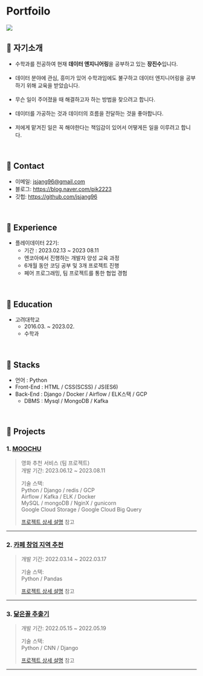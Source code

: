 # Portfoilo
<img src="https://capsule-render.vercel.app/api?type=rounded&color=auto&height=200&section=header&text=portfolio&fontSize=90" />


## :pushpin: 자기소개
- 수학과를 전공하여
현재 <b>데이터 엔지니어링</b>을 공부하고 있는 <b>장진수</b>입니다.<br>
  <br>
- 데이터 분야에 관심, 흥미가 있어 수학과임에도 불구하고 데이터 엔지니어링을 공부하기 위해 교육을 받았습니다.<br>
  <br>
- 무슨 일이 주어졌을 때 해결하고자 하는 방법을 찾으려고 합니다.<br>
  <br>
- 데이터를 가공하는 것과 데이터의 흐름을 전달하는 것을 좋아합니다.<br>
  <br>
- 저에게 맡겨진 일은 꼭 해야한다는 책임감이 있어서 어떻게든 일을 이루려고 합니다.
</div>
</br>

## :pushpin: Contact
- 이메일: jsjang96@gmail.com
- 블로그: https://blog.naver.com/pik2223
- 깃헙: https://github.com/jsjang96

</br>

## :pushpin: Experience
- 플레이데이터 22기:
  - 기간 : 2023.02.13 ~ 2023 08.11
  - 엔코아에서 진행하는 개발자 양성 교육 과정
  - 6개월 동안 코딩 공부 및 3개 프로젝트 진행
  - 페어 프로그래밍, 팀 프로젝트를 통한 협업 경험

</br>
 
## :pushpin: Education
- 고려대학교
  - 2016.03. ~ 2023.02.
  - 수학과

<br>

## :pushpin: Stacks
- 언어 : Python
- Front-End : HTML / CSS(SCSS) / JS(ES6)
- Back-End : Django / Docker / Airflow / ELK스택 / GCP
  - DBMS : Mysql / MongoDB / Kafka

<br>

## :pushpin: Projects
### 1. [MOOCHU](https://github.com/jsjang96/Portfoilo/blob/main/%ED%8F%AC%ED%8A%B8%ED%8F%B4%EB%A6%AC%EC%98%A4/MOOCHU.md)
>영화 추천 서비스 (팀 프로젝트) <br>
>개발 기간: 2023.06.12 ~ 2023.08.11  
>  
>기술 스택:  
>Python / Django / redis / GCP <br>
>Airflow / Kafka / ELK / Docker <br>
>MySQL / mongoDB / NginX / gunicorn <br>
>Google Cloud Storage / Google Cloud Big Query <br>
>
>[프로젝트 상세 설명](https://github.com/jsjang96/MOOCHU_project.git) 참고

---

### 2. [카페 창업 지역 추천](https://github.com/jsjang96/Portfoilo/blob/main/%ED%8F%AC%ED%8A%B8%ED%8F%B4%EB%A6%AC%EC%98%A4/cafe.md)
>개발 기간: 2022.03.14 ~ 2022.03.17  
>
>기술 스택:  
>Python / Pandas
>  
>[프로젝트 상세 설명](https://github.com/jsjang96/cafe_recommend.git) 참고

---

### 3. [닮은꼴 추출기](https://github.com/jsjang96/Portfoilo/blob/main/%ED%8F%AC%ED%8A%B8%ED%8F%B4%EB%A6%AC%EC%98%A4/CNN_project.md)
>개발 기간: 2022.05.15 ~ 2022.05.19  
>
>기술 스택:  
>Python / CNN / Django 
>  
>[프로젝트 상세 설명](https://github.com/jsjang96/CNN_project.git) 참고

---
